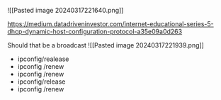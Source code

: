 

![[Pasted image 20240317221640.png]]

https://medium.datadriveninvestor.com/internet-educational-series-5-dhcp-dynamic-host-configuration-protocol-a35e09a0d263

Should that be a broadcast
![[Pasted image 20240317221939.png]]

- ipconfig/realease
- ipconfig /renew
- ipconfig /renew
- ipconfig/release
- ipconfig /renew